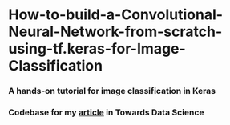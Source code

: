 # How-to-build-a-Convolutional-Neural-Network-from-scratch-using-tf.keras-for-Image-Classification
### A hands-on tutorial for image classification in Keras

### Codebase for my [article](https://towardsdatascience.com/how-to-build-a-convolutional-neural-network-from-scratch-using-tf-keras-for-image-classification-ee4482de8453) in Towards Data Science
